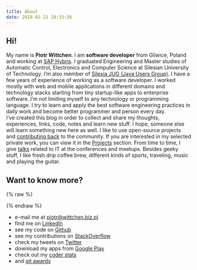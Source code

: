 ```yaml
---
title: About
date: 2018-02-21 20:33:26
---
```


Hi!
---

My name is **Piotr Wittchen**. I am **software developer** from Gliwice, Poland and working at [SAP Hybris](https://hybris.com). I graduated Engineering and Master studies of Automatic Control, Electronics and Computer Science at Silesian University of Technology. I’m also member of [Silesia JUG (Java Users Group)](http://silesia.jug.pl). I&nbsp;have a few years of experience of working as a software developer. I worked mostly with web and mobile applications in different domains and technology stacks starting from tiny startup-like apps to enterprise software. I’m not limiting myself to any technology or programming language. I try to learn and apply the best software engineering practices in daily work and become better programmer and person every day. I’ve&nbsp;created this blog in order to collect and share my thoughts, experiences, links, code, notes and learn new stuff. I hope, someone else will learn something new here as well. I like to use open-source projects and [contributing back](https://github.com/pwittchen) to the community. If you are interested in my selected private work, you can view it in the [Projects](/projects) section. From time to time, I give [talks](/talks) related to IT at the conferences and meetups. Besides geeky stuff, I like fresh drip coffee brew, different kinds of sports, traveling, music and playing the guitar.

Want to know more?
------------------

{% raw %}
<div id="avatar"></div>
{% endraw %}

* e-mail me at piotr@wittchen.biz.pl 
* find me on [LinkedIn](http://www.linkedin.com/in/piotrwittchen)
* see my code on [Github](https://github.com/pwittchen)
* see my contributions on [StackOverflow](http://stackoverflow.com/users/1150795/piotr-wittchen)
* check my tweets on [Twitter](https://twitter.com/piotr_wittchen)
* download my apps from [Google Play](https://play.google.com/store/apps/dev?id=7269544076898428056)
* check out my [coder stats](http://coderstats.net/github/#pwittchen)
* and [git awards](http://git-awards.com/users/pwittchen)
